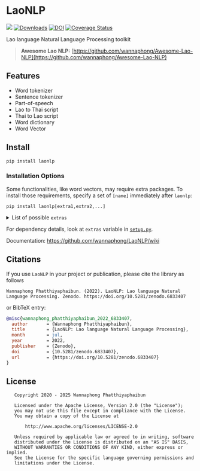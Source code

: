 # LaoNLP
[![](https://img.shields.io/static/v1?label=Sponsor&message=%E2%9D%A4&logo=GitHub&link=https://github.com/sponsors/wannaphong/)](https://github.com/sponsors/wannaphong/)
[![Downloads](https://pepy.tech/badge/laonlp)](https://pepy.tech/project/laonlp)
[![DOI](https://zenodo.org/badge/DOI/10.5281/zenodo.6833407.svg)](https://doi.org/10.5281/zenodo.6833407)
[![Coverage Status](https://coveralls.io/repos/github/wannaphong/LaoNLP/badge.svg?branch=master)](https://coveralls.io/github/wannaphong/LaoNLP?branch=master)

Lao language Natural Language Processing toolkit

> **Awesome Lao NLP:** [https://github.com/wannaphong/Awesome-Lao-NLP](https://github.com/wannaphong/Awesome-Lao-NLP)

## Features

- Word tokenizer
- Sentence tokenizer
- Part-of-speech
- Lao to Thai script
- Thai to Lao script
- Word dictionary
- Word Vector

## Install
```
pip install laonlp
```

### Installation Options

Some functionalities, like word vectors, may require extra packages. To install those requirements, specify a set of `[name]` immediately after `laonlp`:

```
pip install laonlp[extra1,extra2,...]
```

<details>
  <summary>List of possible <code>extras</code></summary>

- `full` (install everything)
- `word_vector` (for support of word vector functionalities)
</details>

For dependency details, look at `extras` variable in [`setup.py`](https://github.com/wannaphong/LaoNLP/blob/master/setup.py).

Documentation: https://github.com/wannaphong/LaoNLP/wiki

## Citations

If you use `LaoNLP` in your project or publication, please cite the library as follows

```
Wannaphong Phatthiyaphaibun. (2022). LaoNLP: Lao language Natural Language Processing. Zenodo. https://doi.org/10.5281/zenodo.6833407
```

or BibTeX entry:

``` bib
@misc{wannaphong_phatthiyaphaibun_2022_6833407,
  author       = {Wannaphong Phatthiyaphaibun},
  title        = {LaoNLP: Lao language Natural Language Processing},
  month        = jul,
  year         = 2022,
  publisher    = {Zenodo},
  doi          = {10.5281/zenodo.6833407},
  url          = {https://doi.org/10.5281/zenodo.6833407}
}
```

## License

```
   Copyright 2020 - 2025 Wannaphong Phatthiyaphaibun

   Licensed under the Apache License, Version 2.0 (the "License");
   you may not use this file except in compliance with the License.
   You may obtain a copy of the License at

       http://www.apache.org/licenses/LICENSE-2.0

   Unless required by applicable law or agreed to in writing, software
   distributed under the License is distributed on an "AS IS" BASIS,
   WITHOUT WARRANTIES OR CONDITIONS OF ANY KIND, either express or implied.
   See the License for the specific language governing permissions and
   limitations under the License.
 ```

